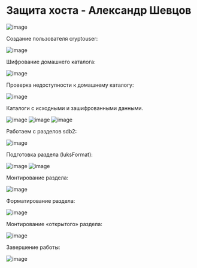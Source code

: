 # Защита хоста - Александр Шевцов
![image](https://github.com/aztecprod/protect_host/assets/25949605/7726078c-c75a-4afb-bd3c-4cd3b44424c9)

Создание пользователя cryptouser:

![image](https://github.com/aztecprod/protect_host/assets/25949605/a77cbf25-d4b0-4330-a45e-ea63c1c4c9a7)

Шифрование домашнего каталога:

![image](https://github.com/aztecprod/protect_host/assets/25949605/bc04b0b0-22cb-4983-ab88-58cf8df10381)

Проверка недоступности к домашнему каталогу:

![image](https://github.com/aztecprod/protect_host/assets/25949605/0c41fcea-3d8d-4795-825c-e1db3ca7811a)

Каталоги с исходными и зашифрованными данными.

![image](https://github.com/aztecprod/protect_host/assets/25949605/823ea3b0-4e67-4605-a6d6-4a46166f8990)
![image](https://github.com/aztecprod/protect_host/assets/25949605/b1b15eff-3519-4857-b025-1c191e8f3961)
![image](https://github.com/aztecprod/protect_host/assets/25949605/5370903e-ce15-41af-a8e0-226508382a23)

Работаем с разделов sdb2:

![image](https://github.com/aztecprod/protect_host/assets/25949605/3fa8f0b7-918d-4e1b-89dc-04254820b736)

Подготовка раздела (luksFormat):

![image](https://github.com/aztecprod/protect_host/assets/25949605/04c67f17-d4a6-46ea-9724-9ffd5dd9991f)
![image](https://github.com/aztecprod/protect_host/assets/25949605/d5accac6-f4f2-4ebf-97ed-7251d364162f)

Монтирование раздела:

![image](https://github.com/aztecprod/protect_host/assets/25949605/a0acd503-f3f2-46ca-bac2-9396c9a289ca)

Форматирование раздела:

![image](https://github.com/aztecprod/protect_host/assets/25949605/71d9c04f-b7fe-41c2-b575-31ad96a25c4e)

Монтирование «открытого» раздела:

![image](https://github.com/aztecprod/protect_host/assets/25949605/bcdb84ad-0afb-447e-99b1-55827d1f58a4)

Завершение работы:

![image](https://github.com/aztecprod/protect_host/assets/25949605/c6cf0f21-d0f2-433d-9ecc-57d1e7182e59)
